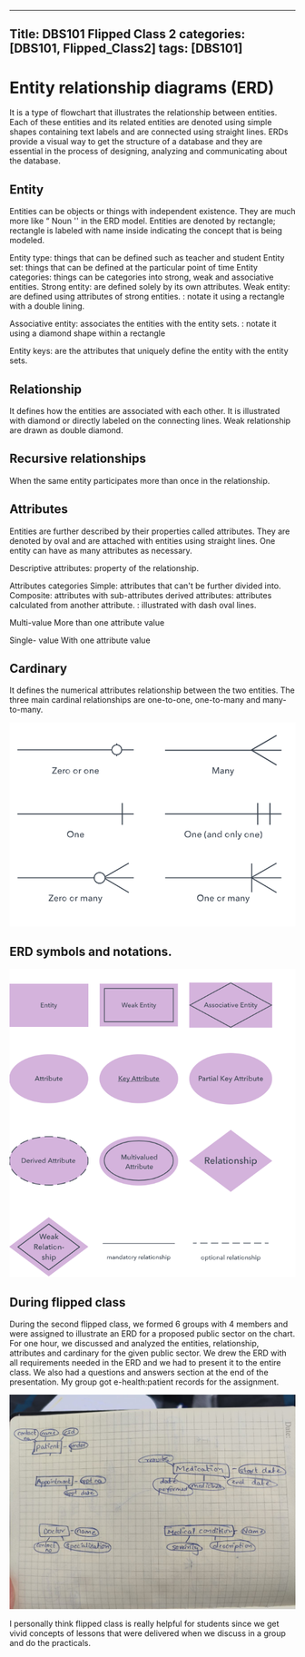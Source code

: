 ---
Title: DBS101 Flipped Class 2
categories: [DBS101, Flipped_Class2]
tags: [DBS101]
----

# Entity relationship diagrams (ERD)

It is a type of flowchart that illustrates the relationship between entities. Each of these entities and its related entities are denoted using simple shapes containing text labels and are connected using straight lines. ERDs provide a visual way to get the structure of a database and they are essential in the process of designing, analyzing and communicating about the database.

## Entity 
Entities can be objects or things with independent existence. They are much more like “ Noun '' in the ERD model. Entities are denoted by rectangle; rectangle is labeled with name inside indicating the concept that is being modeled. 

Entity type: things that can be defined such as teacher and student
Entity set: things that can be defined at the particular point of time
Entity categories: things can be categories into strong, weak and associative entities.
Strong entity: are defined solely by its own attributes.
Weak entity: are defined using attributes of strong entities. 
                   : notate it using a rectangle with a double lining.

Associative entity: associates the entities with the entity sets.
			    : notate it using a diamond shape within a rectangle


Entity keys: are the attributes that uniquely define the entity with the entity sets.

## Relationship
It defines how the entities are associated with each other. It is illustrated with diamond or directly labeled on the connecting lines. Weak relationship are drawn as double diamond.



## Recursive relationships

When the same entity participates more than once in the relationship.

## Attributes
Entities are further described by their properties called attributes. They are denoted by oval and are attached with entities using straight lines. One entity can have as many attributes as necessary.

Descriptive attributes: property of the relationship.

Attributes categories
Simple: attributes that can't be further divided into.
Composite: attributes with sub-attributes
derived attributes: attributes calculated from another attribute.
                            : illustrated with dash oval lines.



Multi-value 
More than one attribute value


Single- value
With one attribute value


## Cardinary 
It defines the numerical attributes relationship between the two entities.
The three main cardinal relationships are one-to-one, one-to-many and many-to-many.

![alt text](<../images/Screenshot from 2024-02-28 22-08-05.png>)

## ERD symbols and notations.

![alt text](<../images/Screenshot from 2024-02-29 11-31-23.png>)



## During flipped class
During the second flipped class, we formed 6 groups with 4 members and were assigned to illustrate an ERD for a proposed public sector on the chart. For one hour, we discussed and analyzed the entities, relationship, attributes and cardinary for the given public sector. We drew the ERD with all requirements needed in the ERD and we had to present it to the entire class.
We also had a questions and answers section at the end of the presentation. My group got e-health:patient records for the assignment.



![alt text](../images/photo_6266939425187544246_y.jpg)

I personally think flipped class is really helpful for students since we get vivid concepts of lessons that were delivered when we discuss in a group and do the practicals.


